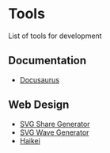 # Tools
List of tools for development

## Documentation

* [Docusaurus](https://docusaurus.io/)

## Web Design

* [SVG Share Generator](https://www.softr.io/tools/svg-shape-generator)
* [SVG Wave Generator](https://www.softr.io/tools/svg-wave-generator)
* [Haikei](https://app.haikei.app/)
